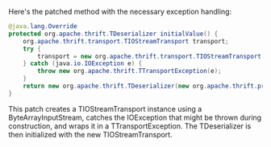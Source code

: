 Here's the patched method with the necessary exception handling:

```java
@java.lang.Override
protected org.apache.thrift.TDeserializer initialValue() {
    org.apache.thrift.transport.TIOStreamTransport transport;
    try {
        transport = new org.apache.thrift.transport.TIOStreamTransport(new java.io.ByteArrayInputStream(new byte[0]));
    } catch (java.io.IOException e) {
        throw new org.apache.thrift.TTransportException(e);
    }
    return new org.apache.thrift.TDeserializer(new org.apache.thrift.protocol.TBinaryProtocol.Factory(), transport);
}
```

This patch creates a TIOStreamTransport instance using a ByteArrayInputStream, catches the IOException that might be thrown during construction, and wraps it in a TTransportException. The TDeserializer is then initialized with the new TIOStreamTransport.